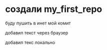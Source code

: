 ﻿# создали my_first_repo

буду пушить в инет мой комит

добавил текст через браузер

добавил текс локально
